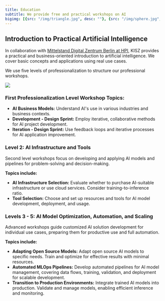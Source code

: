 ```yaml
---
title: Education
subtitle: We provide free and practical workshops on AI
bigimg: [{src: "/img/triangle.jpg", desc: ""}, {src: "/img/sphere.jpg", desc: ""}, {src: "/img/hexagon.jpg", desc: ""}]
---
```


## Introduction to Practical Artificial Intelligence
In collaboration with [Mittelstand Digital Zentrum Berlin at HPI](https://digitalzentrum-berlin.de/), KISZ provides a practical and business-oriented introduction to artificial intelligence. We cover basic concepts and applications using real use cases.

We use  five levels of professionalization to structure our professional workshops.

![](/img/bildung.png)


### First Professionalization Level Workshop Topics:

- **AI Business Models:** Understand AI's use in various industries and business contexts.
- **Development - Design Sprint:** Employ iterative, collaborative methods for AI project development.
- **Iteration - Design Sprint:** Use feedback loops and iterative processes for AI application improvement.

### Level 2: AI Infrastructure and Tools
Second level workshops focus on developing and applying AI models and pipelines for problem-solving and decision-making.

**Topics include:**

- **AI Infrastructure Selection:** Evaluate whether to purchase AI-suitable infrastructure or use cloud services. Consider training-to-inference ratio.
- **Tool Selection:** Choose and set up resources and tools for AI model development, deployment, and usage.

### Levels 3 - 5: AI Model Optimization, Automation, and Scaling
Advanced workshops guide customized AI solution development for individual use cases, preparing them for productive use and full automation.

**Topics include:**

- **Adapting Open Source Models:** Adapt open source AI models to specific needs. Train and optimize for effective results with minimal resources.
- **Automated MLOps Pipelines:** Develop automated pipelines for AI model management, covering data flows, training, validation, and deployment for scalable development.
- **Transition to Production Environments:** Integrate trained AI models into production. Validate and manage models, enabling efficient inference and monitoring.
